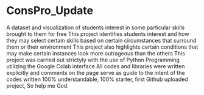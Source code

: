 # ConsPro_Update

A dataset and visualization of students interest in some particular skills brought to them for free
This project identifies students interest and how they may select certain skills based on certain circumstances that surround them or their environment
This project also highlights certain conditions that may make certain instances look more outrageous than the others
This project was carried out strictyly with the use of Python Programming utilizing the Google Colab interface
All codes and libraries were written explicitly and comments on the page serve as guide to the intent of the codes written
100% understandable, 100% starter, first Github uploaded project, So help me God.
